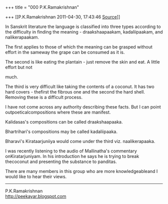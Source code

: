 +++
title = "000 P.K.Ramakrishnan"

+++
[[P.K.Ramakrishnan	2011-04-30, 17:43:46 [Source](https://groups.google.com/g/samskrita/c/ymWqFrDLC4c)]]



In Sanskrit literature the language is classified into three types according to the difficulty in finding the meaning - draakshaapaakam, kadaliipaakam, and nalikerapaakam.

  

The first applies to those of which the meaning can be grasped without effort in the sameway the grape can be consumed as it is.

  

The second is like eating the plantain - just remove the skin and eat. A little effort but not

much.

  

The third is very difficult like taking the contents of a coconut. It has two hard covers - thefirst the fibrous one and the second the hard shell. Removing these is a difficult process.

  

I have not come across any authority describing these facts. But I can point outpoeticalcompositions where these are manifest.

  

Kalidasas's compositions can be called draakshaapaaka.

  

Bhartrihari's compositions may be called kadaliipaaka.

  

Bharavi's Kirataarjuniiya would come under the third viz. naalikerapaaka.

  

I was recently listening to the audio of Mallinatha's commentary onKiratarjuniyam. In his introduction he says he is trying to break thecoconut and presenting the substance to panditas.

  

There are many members in this group who are more knowledgeableand I would like to hear their views.

  



-----------------------------------  
P.K.Ramakrishnan  
<http://peekayar.blogspot.com>

